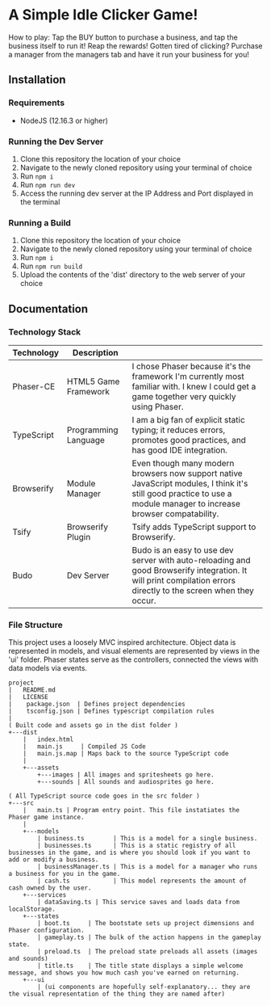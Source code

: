 # A Simple Idle Clicker Game!
How to play: Tap the BUY button to purchase a business, and tap the business itself to run it! Reap the rewards!
Gotten tired of clicking? Purchase a manager from the managers tab and have it run your business for you!

## Installation
### Requirements
 - NodeJS (12.16.3 or higher)
### Running the Dev Server
 1. Clone this repository the location of your choice
 2. Navigate to the newly cloned repository using your terminal of choice
 3. Run `npm i`
 4. Run `npm run dev`
 5. Access the running dev server at the IP Address and Port displayed in the terminal
### Running a Build
 1. Clone this repository the location of your choice
 2. Navigate to the newly cloned repository using your terminal of choice
 3. Run `npm i`
 4. Run `npm run build`
 5. Upload the contents of the 'dist' directory to the web server of your choice

## Documentation
### Technology Stack
| Technology | Description          |           |
|------------|----------------------|-----------|
| Phaser-CE  | HTML5 Game Framework | I chose Phaser because it's the framework I'm currently most familiar with. I knew I could get a game together very quickly using Phaser. |
| TypeScript | Programming Language | I am a big fan of explicit static typing; it reduces errors, promotes good practices, and has good IDE integration. |
| Browserify | Module Manager       | Even though many modern browsers now support native JavaScript modules, I think it's still good practice to use a module manager to increase browser compatability. |
| Tsify      | Browserify Plugin    | Tsify adds TypeScript support to Browserify. |
| Budo       | Dev Server           | Budo is an easy to use dev server with auto-reloading and good Browserify integration. It will print compilation errors directly to the screen when they occur. |
### File Structure
This project uses a loosely MVC inspired architecture. Object data is represented in models,
and visual elements are represented by views in the 'ui' folder. Phaser states serve as the
controllers, connected the views with data models via events.
```
project
|   README.md
|   LICENSE
|    package.json  | Defines project dependencies
|    tsconfig.json | Defines typescript compilation rules
|
( Built code and assets go in the dist folder )
+---dist
    |   index.html
    |   main.js     | Compiled JS Code
    |   main.js.map | Maps back to the source TypeScript code
    |
    +---assets
        +---images | All images and spritesheets go here.
        +---sounds | All sounds and audiosprites go here.
    
( All TypeScript source code goes in the src folder )
+---src
    |   main.ts | Program entry point. This file instatiates the Phaser game instance.
    |
    +---models
        | business.ts        | This is a model for a single business.
        | businesses.ts      | This is a static registry of all businesses in the game, and is where you should look if you want to add or modify a business.
        | businessManager.ts | This is a model for a manager who runs a business for you in the game.
        | cash.ts            | This model represents the amount of cash owned by the user.
    +---services
        | dataSaving.ts | This service saves and loads data from localStorage.
    +---states
        | boot.ts     | The bootstate sets up project dimensions and Phaser configuration.
        | gameplay.ts | The bulk of the action happens in the gameplay state.
        | preload.ts  | The preload state preloads all assets (images and sounds)
        | title.ts    | The title state displays a simple welcome message, and shows you how much cash you've earned on returning.
    +---ui
        | (ui components are hopefully self-explanatory... they are the visual representation of the thing they are named after)
``` 
